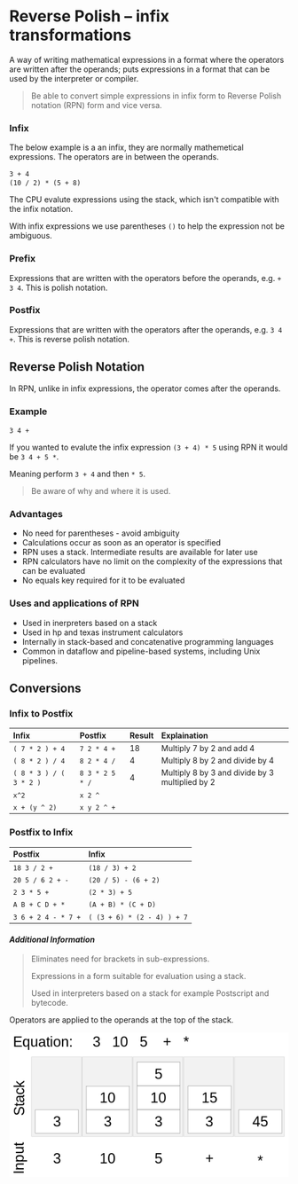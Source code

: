 # Reverse Polish – infix transformations

A way of writing mathematical expressions in a format where the operators are written after the operands; 
puts expressions in a format that can be used by the interpreter or compiler.

> Be able to convert simple expressions in infix
> form to Reverse Polish notation (RPN) form and
> vice versa. 

### Infix

The below example is a an infix, they are normally mathemetical expressions. 
The operators are in between the operands.
```
3 + 4
(10 / 2) * (5 + 8)
```

The CPU evalute expressions using the stack, which isn't compatible with the infix notation.

With infix expressions we use parentheses `()` to help the expression not be ambiguous.

### Prefix

Expressions that are written with the operators before the operands, e.g. `+ 3 4`. 
This is polish notation.

### Postfix

Expressions that are written with the operators after the operands, e.g. `3 4 +`. 
This is reverse polish notation.

## Reverse Polish Notation

In RPN, unlike in infix expressions, the operator comes after the operands.

### Example

```
3 4 +
```

If you wanted to evalute the infix expression `(3 + 4) * 5` using RPN it would be `3 4 + 5 *`.

Meaning perform `3 + 4` and then `* 5`.

> Be aware of why and where it is used.

### Advantages

* No need for parentheses - avoid ambiguity
* Calculations occur as soon as an operator is specified
* RPN uses a stack. Intermediate results are available for later use
* RPN calculators have no limit on the complexity of the expressions that can be evaluated
* No equals key required for it to be evaluated

### Uses and applications of RPN

* Used in inerpreters based on a stack
* Used in hp and texas instrument calculators 
* Internally in stack-based and concatenative programming languages
* Common in dataflow and pipeline-based systems, including Unix pipelines.

## Conversions

### Infix to Postfix

| Infix | Postfix | Result | Explaination |
| :---| :--- | :---- | :---- |
| `( 7 * 2 ) + 4` | `7 2 * 4 +` | 18 | Multiply 7 by 2 and add 4 |
| `( 8 * 2 ) / 4` | `8 2 * 4 /` | 4 | Multiply 8 by 2 and divide by 4 |
| `( 8 * 3 ) / ( 3 * 2 )` | `8 3 * 2 5 * /` | 4 | Multiply 8 by 3 and divide by 3 multiplied by 2 |
| `x^2` | `x 2 ^` | | |
| `x + (y ^ 2)` | `x y 2 ^ +` | | |

### Postfix to Infix 

| Postfix | Infix | 
| :---| :--- | 
| `18 3 / 2 +` | `(18 / 3) + 2` | 
| `20 5 / 6 2 + -` | `(20 / 5) - (6 + 2)` | 
| `2 3 * 5 +` | `(2 * 3) + 5` | 
| `A B + C D + *` | `(A + B) * (C + D)` | 
| `3 6 + 2 4 - * 7 +` | `( (3 + 6) * (2 - 4) ) + 7` | 



#### *Additional Information*
> Eliminates need for brackets in sub-expressions.
>
> Expressions in a form suitable for evaluation
using a stack.
>
> Used in interpreters based on a stack for example
Postscript and bytecode.

Operators are applied to the operands at the top of the stack.

![](resources/RPN-stack.png)
